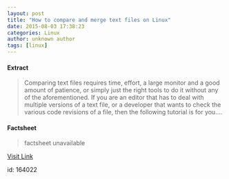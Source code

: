 ```yaml
---
layout: post
title: "How to compare and merge text files on Linux"
date: 2015-08-03 17:38:23
categories: Linux
author: unknown author
tags: [linux]
---
```



#### Extract
>Comparing text files requires time, effort, a large monitor and a good amount of patience, or simply just the right tools to do it without any of the aforementioned. If you are an editor that has to deal with multiple versions of a text file, or a developer that wants to check the various code revisions of a file, then the following tutorial is for you....

#### Factsheet
>factsheet unavailable

[Visit Link](http://lxer.com/module/newswire/ext_link.php?rid=217525)

id:  164022


